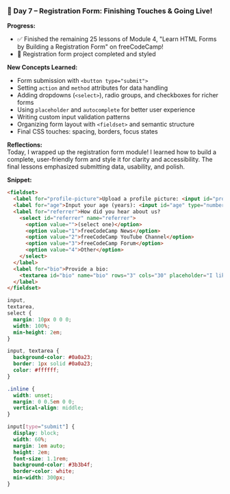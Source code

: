 ### 📅 Day 7 – Registration Form: Finishing Touches & Going Live!

**Progress:**
- ✅ Finished the remaining 25 lessons of Module 4, "Learn HTML Forms by Building a Registration Form" on freeCodeCamp!
- 🏁 Registration form project completed and styled

**New Concepts Learned:**
- Form submission with `<button type="submit">`
- Setting `action` and `method` attributes for data handling
- Adding dropdowns (`<select>`), radio groups, and checkboxes for richer forms
- Using `placeholder` and `autocomplete` for better user experience
- Writing custom input validation patterns
- Organizing form layout with `<fieldset>` and semantic structure
- Final CSS touches: spacing, borders, focus states

**Reflections:**  
Today, I wrapped up the registration form module! I learned how to build a complete, user-friendly form and style it for clarity and accessibility. The final lessons emphasized submitting data, usability, and polish.

**Snippet:**
```html
<fieldset>
  <label for="profile-picture">Upload a profile picture: <input id="profile-picture" type="file" name="file" /></label>
  <label for="age">Input your age (years): <input id="age" type="number" name="age" min="13" max="120" /></label>
  <label for="referrer">How did you hear about us?
    <select id="referrer" name="referrer">
      <option value="">(select one)</option>
      <option value="1">freeCodeCamp News</option>
      <option value="2">freeCodeCamp YouTube Channel</option>
      <option value="3">freeCodeCamp Forum</option>
      <option value="4">Other</option>
    </select>
  </label>
  <label for="bio">Provide a bio:
    <textarea id="bio" name="bio" rows="3" cols="30" placeholder="I like coding on the beach..."></textarea>
  </label>
</fieldset>
```
```css
input,
textarea,
select {
  margin: 10px 0 0 0;
  width: 100%;
  min-height: 2em;
}

input, textarea {
  background-color: #0a0a23;
  border: 1px solid #0a0a23;
  color: #ffffff;
}

.inline {
  width: unset;
  margin: 0 0.5em 0 0;
  vertical-align: middle;
}

input[type="submit"] {
  display: block;
  width: 60%;
  margin: 1em auto;
  height: 2em;
  font-size: 1.1rem;
  background-color: #3b3b4f;
  border-color: white;
  min-width: 300px;
}
